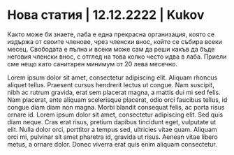 # Нова статия | 12.12.2222 | Kukov

Както може би знаете, лаба е една прекрасна организация, която се издържа от своите членове, чрез членски внос, който се събира всеки месец. Свободата е пълна и всеки може сам да реши какъв да бъде неговия членски внос, с отглед на това колко често идва в лаба. Приели сме нещо като санитарен минимум от 20 лева месечно.

Lorem ipsum dolor sit amet, consectetur adipiscing elit. Aliquam rhoncus aliquet tellus. Praesent cursus hendrerit lectus ut congue. Nam suscipit, nibh ac rutrum gravida, erat sem placerat magna, a mattis dui mi sed felis. Nam placerat, ante aliquam scelerisque placerat, odio orci faucibus tellus, id congue diam diam non magna. Morbi blandit consequat felis, ac porta risus ornare id. Lorem ipsum dolor sit amet, consectetur adipiscing elit. Sed quis diam neque. Cras erat risus, pretium dapibus tincidunt eget, vulputate ut elit. Nulla dolor orci, porttitor a tempus sed, ultricies vitae quam. Aliquam orci mi, pulvinar sit amet pharetra id, gravida ut risus. Aenean vitae libero metus, a ornare dolor. Donec viverra erat quis enim aliquam consectetur.
